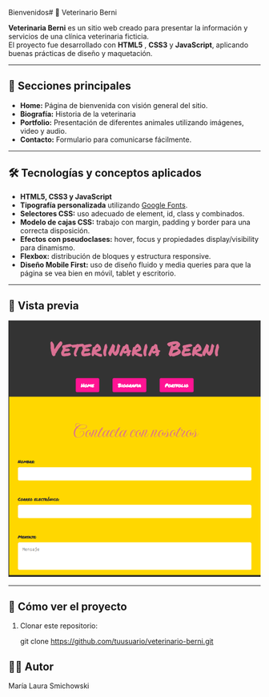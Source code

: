 Bienvenidos# 🐾 Veterinario Berni

**Veterinaria Berni** es un sitio web creado para presentar la información y servicios de una clínica veterinaria ficticia.  
El proyecto fue desarrollado con **HTML5** , **CSS3** y **JavaScript**, aplicando buenas prácticas de diseño y maquetación.

---

## 🚀 Secciones principales
- **Home:** Página de bienvenida con visión general del sitio.  
- **Biografía:** Historia de la veterinaria
- **Portfolio:** Presentación de diferentes animales utilizando imágenes, video y audio.
- **Contacto:** Formulario para comunicarse fácilmente.  

---

## 🛠️ Tecnologías y conceptos aplicados
- **HTML5, CSS3 y JavaScript** 
- **Tipografía personalizada** utilizando [Google Fonts](https://fonts.google.com/).  
- **Selectores CSS:** uso adecuado de element, id, class y combinados.  
- **Modelo de cajas CSS:** trabajo con margin, padding y border para una correcta disposición.  
- **Efectos con pseudoclases:** hover, focus y propiedades display/visibility para dinamismo.  
- **Flexbox:** distribución de bloques y estructura responsive.  
- **Diseño Mobile First:** uso de diseño fluido y media queries para que la página se vea bien en móvil, tablet y escritorio.  

---

## 📸 Vista previa

![captura veterninaria Berni](screenshots/image.png)

---

## 📂 Cómo ver el proyecto
1. Clonar este repositorio:  

   git clone https://github.com/tuusuario/veterinario-berni.git
 
 ## 👩‍💻 Autor ##

María Laura Smichowski
